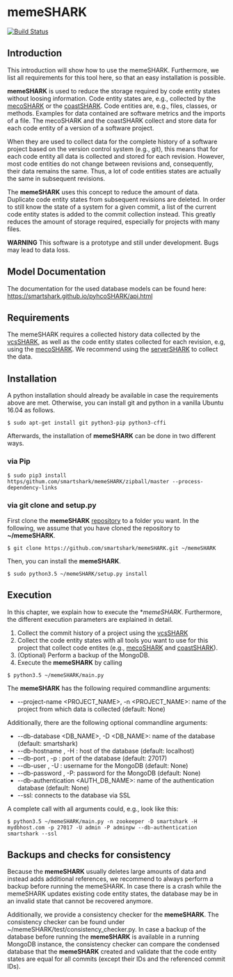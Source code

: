 # memeSHARK
[![Build Status](https://travis-ci.org/smartshark/memeSHARK.svg?branch=master)](https://travis-ci.org/smartshark/memeSHARK)

## Introduction

This introduction will show how to use the memeSHARK. Furthermore, we list all requirements for this tool here, so that an easy installation is possible. 

**memeSHARK** is used to reduce the storage required by code entity states without loosing information. 
Code entity states are, e.g., collected by the [mecoSHARK](https://github.com/smartshark/mecoSHARK) or the [coastSHARK](https://github.com/smartshark/coastSHARK). 
Code entities are, e.g., files, classes, or methods. 
Examples for data contained are software metrics and the imports of a file. 
The mecoSHARK and the coastSHARK collect and store data for each code entity of a version of a software project.

When they are used to collect data for the complete history of a software project based on the version control system (e.g., git), this means that for each code entity all data is collected and stored for each revision. 
However, most code entities do not change between revisions and, consequently, their data remains the same.
Thus, a lot of code entities states are actually the same in subsequent revisions. 

The **memeSHARK** uses this concept to reduce the amount of data. Duplicate code entity states from subsequent revisions are deleted.
In order to still know the state of a system for a given commit, a list of the current code entity states is added to the commit collection instead. 
This greatly reduces the amount of storage required, especially for projects with many files. 

**WARNING** This software is a prototype and still under development. Bugs may lead to data loss.

## Model Documentation

The documentation for the used database models can be found here: https://smartshark.github.io/pyhcoSHARK/api.html

## Requirements

The memeSHARK requires a collected history data collected by the [vcsSHARK](https://github.com/smartshark/vcsSHARK), as well as the code entity states collected for each revision, e.g, using the [mecoSHARK](https://github.com/smartshark/mecoSHARK). 
We recommend using the [serverSHARK](https://github.com/smartshark/serverSHARK) to collect the data. 

## Installation

A python installation should already be available in case the requirements above are met. Otherwise, you can install git and python in a vanilla Ubuntu 16.04 as follows.

```
$ sudo apt-get install git python3-pip python3-cffi
```
Afterwards, the installation of **memeSHARK** can be done in two different ways.

### via Pip
```
$ sudo pip3 install https/githum.com/smartshark/memeSHARK/zipball/master --process-dependency-links
```

### via git clone and setup.py
First clone the **memeSHARK** [repository](https://github.com/smartshark/memeSHARK.git) to a folder you want. 
In the following, we assume that you have cloned the repository to **~/memeSHARK**.

```
$ git clone https://github.com/smartshark/memeSHARK.git ~/memeSHARK
```
Then, you can install the **memeSHARK**.
 
```
$ sudo python3.5 ~/memeSHARK/setup.py install
```

## Execution

In this chapter, we explain how to execute the **memeSHARK*. Furthermore, the different execution parameters are explained in detail.

1. Collect the commit history of a project using the [vcsSHARK](https://github.com/smartSHARK/vcsSHARK)
2. Collect the code entity states with all tools you want to use for this project that collect code entites (e.g., [mecoSHARK](https://github.com/smartshark/mecoSHARK) and [coastSHARK](https://github.com/smartshark/coastSHARK)).
3. (Optional) Perform a backup of the MongoDB.
4. Execute the **memeSHARK** by calling
```
$ python3.5 ~/memeSHARK/main.py
```

The **memeSHARK** has the following required commandline arguments:
- --project-name <PROJECT_NAME>, -n <PROJECT_NAME>: name of the project from which data is collected (default: None)

Additionally, there are the following optional commandline arguments:
- --db-database <DB_NAME>, -D <DB_NAME>: name of the database (default: smartshark)
- --db-hostname <HOSTNAME>, -H <HOSTNAME>: host of the database (default: localhost)
- --db-port <PORTNR>, -p <PORTNR>: port of the database (default: 27017)
- --db-user <USER>, -U <USER>: username for the MongoDB (default: None)
- --db-password <PASSWORD>, -P: password for the MongoDB (default: None)
- --db-authentication <AUTH_DB_NAME>: name of the authentication database (default: None)
- --ssl: connects to the database via SSL

A complete call with all arguments could, e.g., look like this:
```
$ python3.5 ~/memeSHARK/main.py -n zookeeper -D smartshark -H mydbhost.com -p 27017 -U admin -P adminpw --db-authentication smartshark --ssl
```

## Backups and checks for consistency

Because the **memeSHARK** usually deletes large amounts of data and instead adds additional references,
we recommend to always perform a backup before running the memeSHARK. In case there is a crash while the memeSHARK
updates existing code entity states, the database may be in an invalid state that cannot be recovered anymore. 

Additionally, we provide a consistency checker for the **memeSHARK**. The consistency checker can be found under ~/memeSHARK/test/consistency_checker.py. 
In case a backup of the database before running the **memeSHARK** is available in a running MongoDB instance, the
consistency checker can compare the condensed database that the **memeSHARK** created and validate that the 
code entity states are equal for all commits (except their IDs and the referenced commit IDs). 